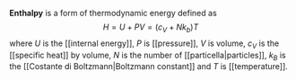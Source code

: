 **Enthalpy** is a form of thermodynamic energy defined as
$$H=U+PV=(c_{V}+Nk_{b})T$$
where $U$ is the [[internal energy]], $P$ is [[pressure]], $V$ is volume, $c_{V}$ is the [[specific heat]] by volume, $N$ is the number of [[particella|particles]], $k_{B}$ is the [[Costante di Boltzmann|Boltzmann constant]] and $T$ is [[temperature]].
